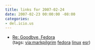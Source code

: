 ```yaml
---
title: links for 2007-02-24
date: 2007-02-23 00:00:00 -08:00
categories:
- del.icio.us
---
```


<ul class="delicious">
	<li>
		<div class="delicious-link"><a href="https://www.redhat.com/archives/fedora-devel-list/2007-February/msg01051.html">Re: Goodbye, Fedora</a></div>
		<div class="delicious-tags">(tags: <a href="http://del.icio.us/torrez/via:markpilgrim">via:markpilgrim</a> <a href="http://del.icio.us/torrez/fedora">fedora</a> <a href="http://del.icio.us/torrez/linux">linux</a> <a href="http://del.icio.us/torrez/esr">esr</a>)</div>
	</li>
</ul>
